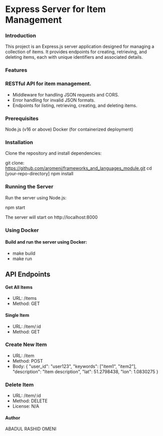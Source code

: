 
# Express Server for Item Management

### Introduction
This project is an Express.js server application designed for managing a collection of items. It provides endpoints for creating, retrieving, and deleting items, each with unique identifiers and associated details.

### Features

### RESTful API for item management.
- Middleware for handling JSON requests and CORS.
- Error handling for invalid JSON formats.
- Endpoints for listing, retrieving, creating, and deleting items.
### Prerequisites
Node.js (v16 or above)
Docker (for containerized deployment)


### Installation
Clone the repository and install dependencies:

git clone: https://github.com/aromeni/frameworks_and_languages_module.git
cd [your-repo-directory]
npm install


### Running the Server
Run the server using Node.js:

npm start

The server will start on http://localhost:8000


### Using Docker
#### Build and run the server using Docker:
- make build
- make run


## API Endpoints

#### Get All Items
- URL: /items
- Method: GET
####  Single Item
- URL: /item/:id
- Method: GET
### Create New Item
- URL: /item
- Method: POST
- Body:
{
  "user_id": "user123",
  "keywords": ["item1", "item2"],
  "description": "Item description",
  "lat": 51.2798438,
  "lon": 1.0830275
}

### Delete Item
- URL: /item/:id
- Method: DELETE
- License:
 N/A

#### Author
ABADUL RASHID OMENI